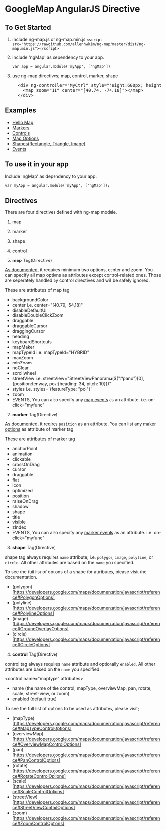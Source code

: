 GoogleMap AngularJS Directive
=============================

To Get Started
---------------

 1. include ng-map.js or ng-map.min.js
    `<script src="https://rawgithub.com/allenhwkim/ng-map/master/dist/ng-map.min.js"></script>`
 
 2. include 'ngMap' as dependency to your app.

     `var app = angular.module('myApp', ['ngMap']); `

 3. use ng-map directives; map, control, marker, shape  
    <pre>
      &lt;div ng-controller="MyCtrl" style="height:600px; height:400px">  
        &lt;map zoom="11" center="[40.74, -74.18]">&lt;/map>  
      &lt;/div>  
    </pre>

Examples
--------

  * [Hello Map](https://rawgithub.com/allenhwkim/ng-map/master/examples/hello_map.html)
  * [Markers](https://rawgithub.com/allenhwkim/ng-map/master/examples/marker.html)
  * [Controls](https://rawgithub.com/allenhwkim/ng-map/master/examples/map_control.html)
  * [Map Options](https://rawgithub.com/allenhwkim/ng-map/master/examples/map_options.html)
  * [Shapes(Rectangle, Triangle, Image)](https://rawgithub.com/allenhwkim/ng-map/master/examples/shape.html)
  * [Events](https://rawgithub.com/allenhwkim/ng-map/master/examples/events.html)

To use it in your app
----------------------
 Include 'ngMap' as dependency to your app.

   `var myApp = angular.module('myApp', ['ngMap']); `

Directives
-----------
There are four directives defined with ng-map module.
  1. map
  2. marker
  3. shape
  4. control

1. **map** Tag(Directive)

[As documented](https://developers.google.com/maps/documentation/javascript/reference#MapOptions),
it requires minimum two options, center and zoom. You can specify all map options as attributes
except control-related ones. Those are seperately handled by control directives and will be safely ignored.

These are attributes of map tag

  * backgroundColor
  * center
    i.e. center="[40.79,-54,18]"
  * disableDefaultUI
  * disableDoubleClickZoom
  * draggable
  * draggableCursor
  * draggingCursor
  * heading
  * keyboardShortcuts
  * mapMaker
  * mapTypeId
    i.e. mapTypeId="HYBRID"
  * maxZoom
  * minZoom
  * noClear
  * scrollwheel
  * streetView
    i.e. streetView="StreetViewPanorama($("#pano")[0], {position:fenway, pov:{heading: 34, pitch: 10}})"
  * styles
    i.e. styles='{featureType: "poi"}'
  * zoom
  * EVENTS, You can also specify any [map events](https://developers.google.com/maps/documentation/javascript/reference#Map) as an attribute.
    i.e. on-click="myfunc"


2. **marker** Tag(Directive)

[As documented](https://developers.google.com/maps/documentation/javascript/reference#Marker), it reqires `position` as an attribute.
You can list any [maker options](https://developers.google.com/maps/documentation/javascript/reference#MarkerOptions) as attribute of marker tag

These are attributes of marker tag

  * anchorPoint
  * animation
  * clickable
  * crossOnDrag
  * cursor
  * draggable
  * flat
  * icon
  * optimized
  * position
  * raiseOnDrag
  * shadow
  * shape
  * title
  * visible
  * zIndex
  * EVENTS, You can also specify any [marker events](https://developers.google.com/maps/documentation/javascript/reference#Marker) as an attribute.
    i.e. on-click="myfunc"

3. **shape** Tag(Directive)

  shape tag always requires `name` attribute; i.e. `polygon`, `image`, `polyline`, or `circle`.
  All other attributes are based on the `name` you specified.

  To see the full list of options of a shape for attributes, please visit the documentation.

  * (polygon)[https://developers.google.com/maps/documentation/javascript/reference#PolygonOptions]
  * (polyline)[https://developers.google.com/maps/documentation/javascript/reference#PolylineOptions]
  * (image)[https://developers.google.com/maps/documentation/javascript/reference#GroundOverlayOptions]
  * (circle)[https://developers.google.com/maps/documentation/javascript/reference#CircleOptions]

4. **control** Tag(Directive)

  control tag always requires `name` attribute and optionally `enabled`.
  All other attributes are based on the `name` you specified.

  &lt;control name="maptype" attributes>

  * name (the name of the control; mapType, overviewMap, pan, rotate, scale, street-view, or zoom)
  * enabled (default true)

  To see the full list of options to be used as attributes, please visit;

  * (mapType)[https://developers.google.com/maps/documentation/javascript/reference#MapTypeControlOptions]
  * (overviewMap)[https://developers.google.com/maps/documentation/javascript/reference#OverviewMapControlOptions]
  * (pan)[https://developers.google.com/maps/documentation/javascript/reference#PanControlOptions]
  * (rotate)[https://developers.google.com/maps/documentation/javascript/reference#RotateControlOptions]
  * (scale)[https://developers.google.com/maps/documentation/javascript/reference#ScaleControlOptions]
  * (streetView)[https://developers.google.com/maps/documentation/javascript/reference#StreetViewControlOptions]
  * (zoom)[https://developers.google.com/maps/documentation/javascript/reference#ZoomControlOptions]


